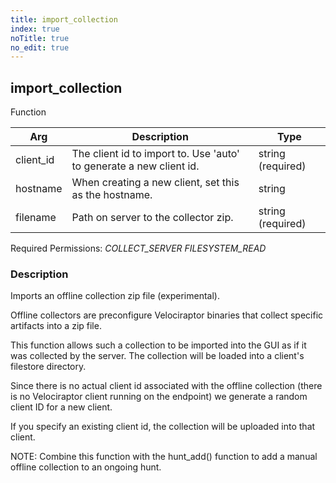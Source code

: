 ```yaml
---
title: import_collection
index: true
noTitle: true
no_edit: true
---
```




<div class="vql_item"></div>


## import_collection
<span class='vql_type pull-right page-header'>Function</span>



<div class="vqlargs"></div>

Arg | Description | Type
----|-------------|-----
client_id|The client id to import to. Use 'auto' to generate a new client id.|string (required)
hostname|When creating a new client, set this as the hostname.|string
filename|Path on server to the collector zip.|string (required)

Required Permissions: 
<i class="linkcolour label pull-right label-success">COLLECT_SERVER</i>
<i class="linkcolour label pull-right label-success">FILESYSTEM_READ</i>

### Description

Imports an offline collection zip file (experimental).

Offline collectors are preconfigure Velociraptor binaries that
collect specific artifacts into a zip file.

This function allows such a collection to be imported into the GUI
as if it was collected by the server. The collection will be
loaded into a client's filestore directory.

Since there is no actual client id associated with the offline
collection (there is no Velociraptor client running on the
endpoint) we generate a random client ID for a new client.

If you specify an existing client id, the collection will be
uploaded into that client.

NOTE: Combine this function with the hunt_add() function to add a
manual offline collection to an ongoing hunt.


